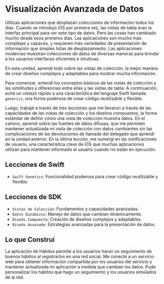 # Visualización Avanzada de Datos

Utilizas aplicaciones que desplazan colecciones de información todos los días. Cuando se introdujo iOS por primera vez, las vistas de tabla eran la interfaz principal para ver este tipo de datos. Pero las cosas han cambiado mucho desde esos primeros días. Las aplicaciones son mucho más complejas y capaces, y requieren más variedades de presentación de información que simples listas de desplazamiento. Las aplicaciones modernas muestran colecciones de datos de diversas maneras para brindar a los usuarios interfaces eficientes e intuitivas.

En esta unidad, aprendí todo sobre las vistas de colección, la mejor manera de crear diseños complejos y adaptables para mostrar mucha información.

Para comenzar, entendí los conceptos básicos de las vistas de colección y las similitudes y diferencias entre ellas y las vistas de tabla. A continuación, eché un vistazo rápido a una característica del lenguaje Swift llamada `generics`, una forma poderosa de crear código reutilizable y flexible.

Luego, trabajé a través de tres lecciones que me llevaron a través de las capacidades de las vistas de colección y los diseños compuestos, la forma estándar de definir cómo una vista de colección muestra datos. En el camino, aprendí sobre las fuentes de datos difusas, que me permiten mantener actualizada mi vista de colección con datos cambiantes sin las complicaciones de las devoluciones de llamada del delegado que aprendí en la unidad anterior. En la última lección, me sumergí en las notificaciones de usuario, una característica clave de iOS que muchas aplicaciones utilizan para mantener informado al usuario cuando no están en ejecución.

## Lecciones de Swift
- `Swift Generics`: Funcionalidad poderosa para crear código reutilizable y flexible.

## Lecciones de SDK
- `Vistas de Colección`: Fundamentos y capacidades avanzadas.
- `Datos Dinámicos`: Manejo de datos que cambian dinámicamente.
- `Diseño Compuesto`: Creación de diseños complejos y adaptables.
- `Diseño Avanzado`: Estrategias avanzadas para la presentación de datos.

## Lo que Construí
La aplicación de Hábitos permite a los usuarios hacer un seguimiento de buenos hábitos al registrarlos en una red social. Me conecté a un servicio web para obtener información compartida por los usuarios del servicio y mantener actualizada mi aplicación a medida que cambian los datos. Pude personalizar los hábitos que hago un seguimiento y los usuarios simulados de la red.
